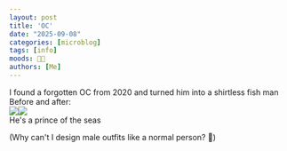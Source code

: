 ```yaml
---
layout: post
title: 'OC'
date: "2025-09-08"
categories: [microblog]
tags: [info] 
moods: 😶‍🌫️
authors: [Me]
---
```

I found a forgotten OC from 2020 and turned him into a shirtless fish man <br>
Before and after:<br>
<img src="https://files.catbox.moe/oy1ksr.png"><img src="https://files.catbox.moe/faeilw.jpg"><br>
He's a prince of the seas<br>

(Why can't I design male outfits like a normal person? 🤣)
